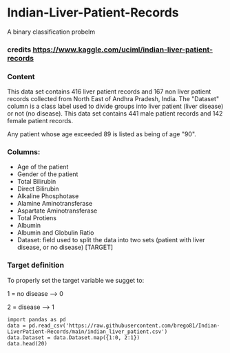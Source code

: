 # Indian-Liver-Patient-Records
A binary classification probelm
### credits https://www.kaggle.com/uciml/indian-liver-patient-records

### Content
This data set contains 416 liver patient records and 167 non liver patient records collected from North East of Andhra Pradesh, India. The "Dataset" column is a class label used to divide groups into liver patient (liver disease) or not (no disease). This data set contains 441 male patient records and 142 female patient records.

Any patient whose age exceeded 89 is listed as being of age "90".

### Columns:

- Age of the patient
- Gender of the patient
- Total Bilirubin
- Direct Bilirubin
- Alkaline Phosphotase
- Alamine Aminotransferase
- Aspartate Aminotransferase
- Total Protiens
- Albumin
- Albumin and Globulin Ratio
- Dataset: field used to split the data into two sets (patient with liver disease, or no disease) [TARGET]

### Target definition
To properly set the target variable we sugget to:

  1 = no disease --> 0
  
  2 = disease    --> 1
```
import pandas as pd
data = pd.read_csv('https://raw.githubusercontent.com/brego81/Indian-LiverPatient-Records/main/indian_liver_patient.csv')
data.Dataset = data.Dataset.map({1:0, 2:1})
data.head(20)
```
